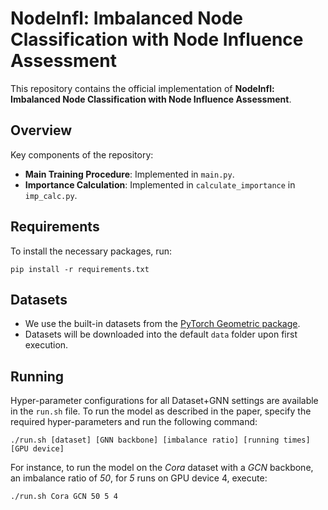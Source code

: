 # NodeInfl: Imbalanced Node Classification with Node Influence Assessment

This repository contains the official implementation of **NodeInfl: Imbalanced Node Classification with Node Influence Assessment**.

## Overview

Key components of the repository:

- **Main Training Procedure**: Implemented in `main.py`.
- **Importance Calculation**: Implemented in `calculate_importance` in `imp_calc.py`.

## Requirements

To install the necessary packages, run:

```setup
pip install -r requirements.txt
```

## Datasets

- We use the built-in datasets from the [PyTorch Geometric package](https://pytorch-geometric.readthedocs.io/en/latest/modules/datasets.html).
- Datasets will be downloaded into the default `data` folder upon first execution.

## Running

Hyper-parameter configurations for all Dataset+GNN settings are available in the `run.sh` file. To run the model as described in the paper, specify the required hyper-parameters and run the following command:

```run
./run.sh [dataset] [GNN backbone] [imbalance ratio] [running times] [GPU device]
```

For instance, to run the model on the _Cora_ dataset with a _GCN_ backbone, an imbalance ratio of _50_, for _5_ runs on GPU device 4, execute:

```sh
./run.sh Cora GCN 50 5 4
```
